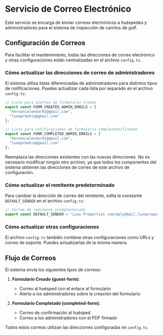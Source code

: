 # Servicio de Correo Electrónico

Este servicio se encarga de enviar correos electrónicos a huéspedes y administradores para el sistema de inspección de carritos de golf.

## Configuración de Correos

Para facilitar el mantenimiento, todas las direcciones de correo electrónico y otras configuraciones están centralizadas en el archivo `config.ts`.

### Cómo actualizar las direcciones de correo de administradores

El sistema utiliza listas diferenciadas de administradores para distintos tipos de notificaciones. Puedes actualizar cada lista por separado en el archivo `config.ts`:

```typescript
// Lista para alertas de formulario creado
export const FORM_CREATED_ADMIN_EMAILS = [
  "hernancalendar01@gmail.com",
  "luxeprbahia@gmail.com"
];

// Lista para notificaciones de formulario completado/firmado
export const FORM_COMPLETED_ADMIN_EMAILS = [
  "hernancalendar01@gmail.com",
  "luxeprbahia@gmail.com"
];
```

Reemplaza las direcciones existentes con las nuevas direcciones. No es necesario modificar ningún otro archivo, ya que todos los componentes del sistema obtienen las direcciones de correo de este archivo de configuración.

### Cómo actualizar el remitente predeterminado

Para cambiar la dirección de correo del remitente, edita la constante `DEFAULT_SENDER` en el archivo `config.ts`:

```typescript
// Correo de remitente predeterminado
export const DEFAULT_SENDER = "Luxe Properties <noreply@mail.luxepropertiespr.com>";
```

### Cómo actualizar otras configuraciones

El archivo `config.ts` también contiene otras configuraciones como URLs y correo de soporte. Puedes actualizarlas de la misma manera.

## Flujo de Correos

El sistema envía los siguientes tipos de correos:

1. **Formulario Creado (guest-form)**:
   - Correo al huésped con el enlace al formulario
   - Alerta a los administradores sobre la creación del formulario

2. **Formulario Completado (completed-form)**:
   - Correo de confirmación al huésped
   - Correo a los administradores con el PDF firmado

Todos estos correos utilizan las direcciones configuradas en `config.ts`.
